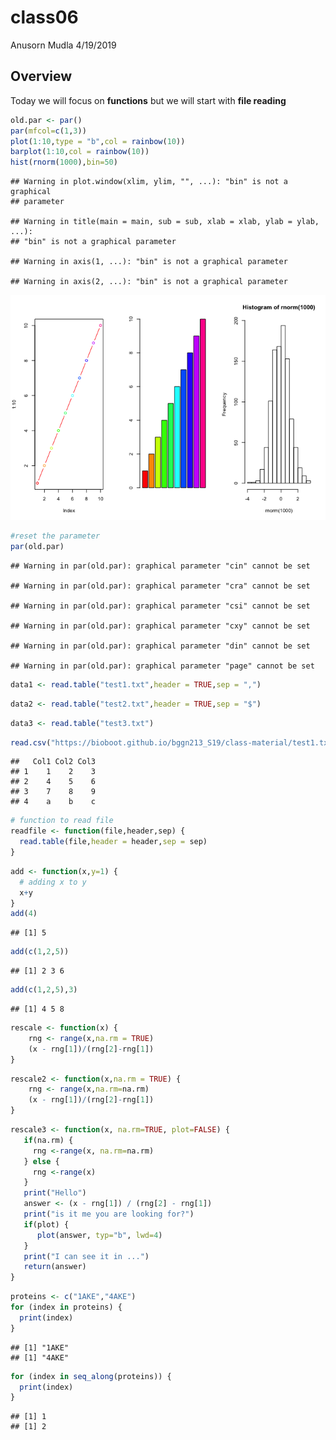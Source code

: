 class06
================
Anusorn Mudla
4/19/2019

Overview
--------

Today we will focus on **functions** but we will start with **file reading**

``` r
old.par <- par()
par(mfcol=c(1,3))
plot(1:10,type = "b",col = rainbow(10))
barplot(1:10,col = rainbow(10))
hist(rnorm(1000),bin=50)
```

    ## Warning in plot.window(xlim, ylim, "", ...): "bin" is not a graphical
    ## parameter

    ## Warning in title(main = main, sub = sub, xlab = xlab, ylab = ylab, ...):
    ## "bin" is not a graphical parameter

    ## Warning in axis(1, ...): "bin" is not a graphical parameter

    ## Warning in axis(2, ...): "bin" is not a graphical parameter

![](class06_files/figure-markdown_github/unnamed-chunk-1-1.png)

``` r
#reset the parameter
par(old.par)
```

    ## Warning in par(old.par): graphical parameter "cin" cannot be set

    ## Warning in par(old.par): graphical parameter "cra" cannot be set

    ## Warning in par(old.par): graphical parameter "csi" cannot be set

    ## Warning in par(old.par): graphical parameter "cxy" cannot be set

    ## Warning in par(old.par): graphical parameter "din" cannot be set

    ## Warning in par(old.par): graphical parameter "page" cannot be set

``` r
data1 <- read.table("test1.txt",header = TRUE,sep = ",")
```

``` r
data2 <- read.table("test2.txt",header = TRUE,sep = "$")
```

``` r
data3 <- read.table("test3.txt")
```

``` r
read.csv("https://bioboot.github.io/bggn213_S19/class-material/test1.txt")
```

    ##   Col1 Col2 Col3
    ## 1    1    2    3
    ## 2    4    5    6
    ## 3    7    8    9
    ## 4    a    b    c

``` r
# function to read file
readfile <- function(file,header,sep) {
  read.table(file,header = header,sep = sep)
}
```

``` r
add <- function(x,y=1) {
  # adding x to y
  x+y
}
add(4)
```

    ## [1] 5

``` r
add(c(1,2,5))
```

    ## [1] 2 3 6

``` r
add(c(1,2,5),3)
```

    ## [1] 4 5 8

``` r
rescale <- function(x) {
    rng <- range(x,na.rm = TRUE)
    (x - rng[1])/(rng[2]-rng[1])
}
```

``` r
rescale2 <- function(x,na.rm = TRUE) {
    rng <- range(x,na.rm=na.rm)
    (x - rng[1])/(rng[2]-rng[1])
}
```

``` r
rescale3 <- function(x, na.rm=TRUE, plot=FALSE) {
   if(na.rm) {
     rng <-range(x, na.rm=na.rm)
   } else {
     rng <-range(x)
   }
   print("Hello")
   answer <- (x - rng[1]) / (rng[2] - rng[1])
   print("is it me you are looking for?")
   if(plot) {
      plot(answer, typ="b", lwd=4)
   }
   print("I can see it in ...")
   return(answer)
}
```

``` r
proteins <- c("1AKE","4AKE")
for (index in proteins) {
  print(index)
}
```

    ## [1] "1AKE"
    ## [1] "4AKE"

``` r
for (index in seq_along(proteins)) {
  print(index)
}
```

    ## [1] 1
    ## [1] 2
